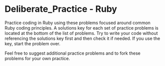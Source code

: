 # Deliberate_Practice - Ruby

Practice coding in Ruby using these problems focused around common Ruby coding principles. A solutions key for each set of practice problems is located at the bottom of the list of problems. Try to write your code without referencing the solutions key first and then check it if needed. If you use the key, start the problem over. 

Feel free to suggest additional practice problems and to fork these problems for your own practice.
